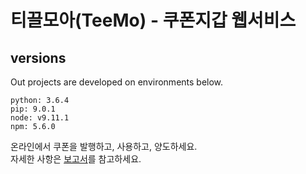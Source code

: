 # 티끌모아(TeeMo) - 쿠폰지갑 웹서비스

## versions
Out projects are developed on environments below.
```
python: 3.6.4
pip: 9.0.1
node: v9.11.1
npm: 5.6.0
```  

온라인에서 쿠폰을 발행하고, 사용하고, 양도하세요.  
자세한 사항은 [보고서](https://github.com/ene5135/Online_Coupon_Wallet_Teemo_2018_Spring_swpp/blob/master/final_report.pdf)를 참고하세요. 
